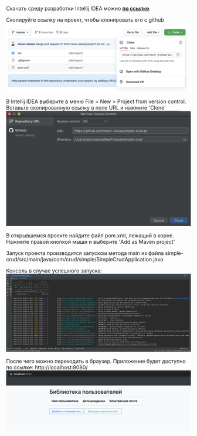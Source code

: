 
Скачать среду разработки Intellij IDEA можно **[по ссылке](https://www.jetbrains.com/ru-ru/idea/download/#section=mac)**.

Скопируйте ссылку на проект, чтобы клонировать его с github
![1](screenshots/1.png)

В Intellij IDEA выберите в меню File > New > Project from version control.
Вставьте скопированную ссылку в поле URL и нажмите 'Clone'
![2](screenshots/2.png)

В открывшемся проекте найдите файл pom.xml, лежащий в корне. Нажмите правой кнопкой мыши и выберите 'Add as Maven project'

Запуск проекта производится запуском метода main из файла simple-crud/src/main/java/com/crud/simple/SimpleCrudApplication.java

Консоль в случае успешного запуска:
![3](screenshots/3.png)

После чего можно переходить в браузер. Приложение будет доступно по ссылке: http://localhost:8080/
![4](screenshots/4.png)
